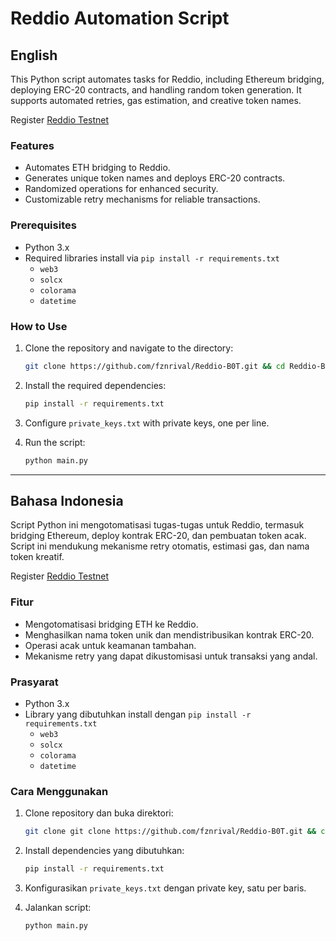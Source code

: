 
# Reddio Automation Script

## English

This Python script automates tasks for Reddio, including Ethereum bridging, deploying ERC-20 contracts, and handling random token generation. It supports automated retries, gas estimation, and creative token names.

Register [Reddio Testnet](https://points.reddio.com/?invite_code=1EFU7)

### Features
- Automates ETH bridging to Reddio.
- Generates unique token names and deploys ERC-20 contracts.
- Randomized operations for enhanced security.
- Customizable retry mechanisms for reliable transactions.

### Prerequisites
- Python 3.x
- Required libraries install via `pip install -r requirements.txt`
  - `web3`
  - `solcx`
  - `colorama`
  - `datetime`

### How to Use
1. Clone the repository and navigate to the directory:
   ```bash
   git clone https://github.com/fznrival/Reddio-B0T.git && cd Reddio-B0T
   ```

2. Install the required dependencies:
   ```bash
   pip install -r requirements.txt
   ```

3. Configure `private_keys.txt` with private keys, one per line.

4. Run the script:
   ```bash
   python main.py
   ```

---

## Bahasa Indonesia

Script Python ini mengotomatisasi tugas-tugas untuk Reddio, termasuk bridging Ethereum, deploy kontrak ERC-20, dan pembuatan token acak. Script ini mendukung mekanisme retry otomatis, estimasi gas, dan nama token kreatif.

Register [Reddio Testnet](https://points.reddio.com/?invite_code=1EFU7)

### Fitur
- Mengotomatisasi bridging ETH ke Reddio.
- Menghasilkan nama token unik dan mendistribusikan kontrak ERC-20.
- Operasi acak untuk keamanan tambahan.
- Mekanisme retry yang dapat dikustomisasi untuk transaksi yang andal.

### Prasyarat
- Python 3.x
- Library yang dibutuhkan install dengan `pip install -r requirements.txt`
  - `web3`
  - `solcx`
  - `colorama`
  - `datetime`

### Cara Menggunakan
1. Clone repository dan buka direktori:
   ```bash
   git clone git clone https://github.com/fznrival/Reddio-B0T.git && cd Reddio-B0T
   ```

2. Install dependencies yang dibutuhkan:
   ```bash
   pip install -r requirements.txt
   ```

3. Konfigurasikan `private_keys.txt` dengan private key, satu per baris.

4. Jalankan script:
   ```bash
   python main.py
   ```
